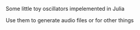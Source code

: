 Some little toy oscillators impelemented in Julia

Use them to generate audio files or for other things
